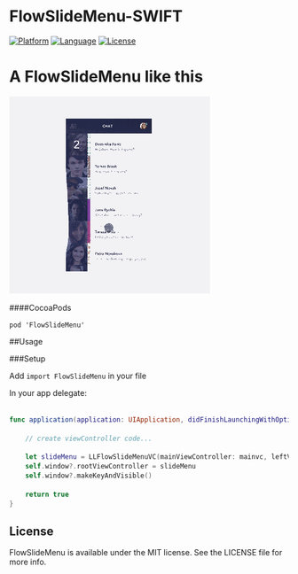 # FlowSlideMenu-SWIFT

[![Platform](http://img.shields.io/badge/platform-ios-blue.svg?style=flat
)](https://developer.apple.com/iphone/index.action)
[![Language](http://img.shields.io/badge/language-swift-brightgreen.svg?style=flat
)](https://developer.apple.com/swift)
[![License](http://img.shields.io/badge/license-MIT-lightgrey.svg?style=flat
)](http://mit-license.org)

# A FlowSlideMenu like this

![Showcase](effect.gif)

####CocoaPods
```
pod 'FlowSlideMenu'
```

##Usage

###Setup

Add `import FlowSlideMenu` in your file

In your app delegate:

```swift

func application(application: UIApplication, didFinishLaunchingWithOptions launchOptions: [NSObject: AnyObject]?) -> Bool {

    // create viewController code...
        
    let slideMenu = LLFlowSlideMenuVC(mainViewController: mainvc, leftViewController: leftvc)
    self.window?.rootViewController = slideMenu
    self.window?.makeKeyAndVisible()    

    return true
}
```
## License

FlowSlideMenu is available under the MIT license. See the LICENSE file for more info.
